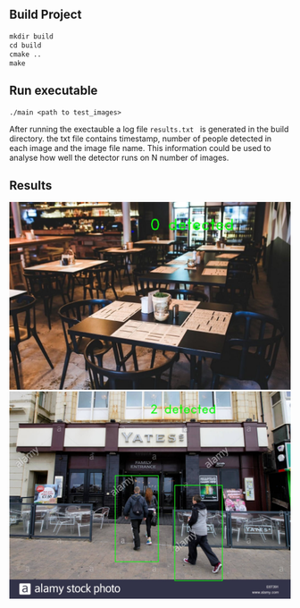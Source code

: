 
## Build Project

```
mkdir build
cd build 
cmake ..
make
```

## Run executable
```
./main <path to test_images>
```
After running the exectauble a log file `results.txt ` is generated in the build directory. the txt file contains timestamp, number of people detected in each image and the image file name. This information could be used to analyse how well the detector runs on N number of images.


## Results

![img1](jpg/image1.jpg)
![img2](jpg/image3.jpg)

